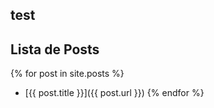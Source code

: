 ## test
## Lista de Posts

{% for post in site.posts %}
- [{{ post.title }}]({{ post.url }})
{% endfor %}
